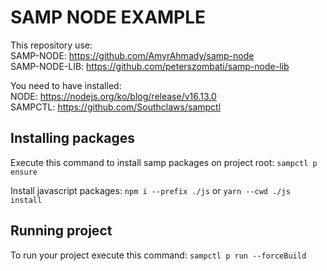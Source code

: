 # SAMP NODE EXAMPLE

This repository use:\
SAMP-NODE: https://github.com/AmyrAhmady/samp-node \
SAMP-NODE-LIB: https://github.com/peterszombati/samp-node-lib

You need to have installed:\
NODE: https://nodejs.org/ko/blog/release/v16.13.0 \
SAMPCTL: https://github.com/Southclaws/sampctl

## Installing packages

Execute this command to install samp packages on project root:
    `sampctl p ensure`

Install javascript packages:
    `npm i --prefix ./js` or `yarn --cwd ./js install`

## Running project

To run your project execute this command:
    `sampctl p run --forceBuild`
